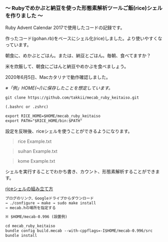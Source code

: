 ### 〜 Rubyでめかぶと納豆を使った形態素解析ツールご飯(rice)シェルを作りました 〜

Ruby Advent Calendar 2017で使用したコードの記録です。

作ったコード(gohan.rb)をベースにシェル化(rice)しました。より使いやすくなっています。

朝食に、めかぶとごはん。または、納豆とごはん。毎朝、食べてますか？

米を炊飯して、朝食にごはんと納豆やめかぶを食べましょう。

2020年6月5日、Macカタリナで動作確認しました。

*※「例」HOME(~/)に保存したことを想定しています。*

```markdown
git clone https://github.com/takkii/mecab_ruby_keitaiso.git

(.bashrc or .zshrc)

export RICE_HOME=$HOME/mecab_ruby_keitaiso
export PATH="$RICE_HOME/bin:$PATH"
```

設定を反映後、riceシェルを使うことができるようになります。

> rice Example.txt

> suihan Example.txt

> kome Example.txt

シェルを実行することでわかち書き、カウント、形態素解析することができます。

[riceシェルの組み立て方](http://takkii.hatenablog.com/entry/2017/11/22/215228)

```markdown
ブログのリンク、Googleドライブからダウンロード
→ ./configure → make → sudo make install
→ mecab.hの場所を指定する

※ $HOME/mecab-0.996 (設置例)

cd mecab_ruby_keitaiso
bundle config build.mecab --with-cppflags=-I$HOME/mecab-0.996/src
bundle install
```